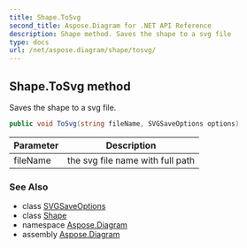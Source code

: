 ```yaml
---
title: Shape.ToSvg
second_title: Aspose.Diagram for .NET API Reference
description: Shape method. Saves the shape to a svg file
type: docs
url: /net/aspose.diagram/shape/tosvg/
---
```

## Shape.ToSvg method

Saves the shape to a svg file.

```csharp
public void ToSvg(string fileName, SVGSaveOptions options)
```

| Parameter | Description |
| --- | --- |
| fileName | the svg file name with full path |

### See Also

* class [SVGSaveOptions](../../../aspose.diagram.saving/svgsaveoptions/)
* class [Shape](../)
* namespace [Aspose.Diagram](../../shape/)
* assembly [Aspose.Diagram](../../../)



